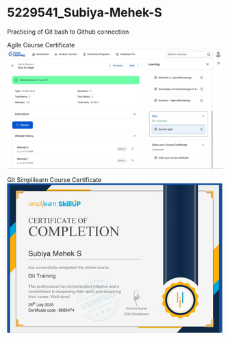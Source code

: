 # 5229541_Subiya-Mehek-S
Practicing of Git bash to Github connection

Agile Course Certificate 
![image alt](https://github.com/Mehek-05/5229541_Subiya-Mehek-S/blob/d790763d3031736a7e81e1b366dda66f19416867/SDLC/Agile%20Course%20Great%20Learning%20Certificate.jpg)

Git Simplilearn Course Certificate 
![image alt](https://github.com/Mehek-05/5229541_Subiya-Mehek-S/blob/2935bf207ded36db0a874a83ac122c7098c52048/SDLC/Git%20Simplilearn%20course%20certificate.jpg)
